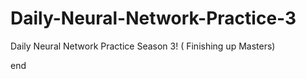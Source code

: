 # Daily-Neural-Network-Practice-3
Daily Neural Network Practice Season 3! ( Finishing up Masters)



















































end 